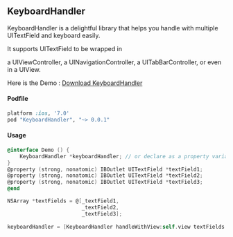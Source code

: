 ## KeyboardHandler

KeyboardHandler is a delightful library that helps you handle with multiple UITextField and keyboard easily.

It supports UITextField to be wrapped in 

a UIViewController, a UINavigationController, a UITabBarController, or even in a UIView.

Here is the Demo : [Download KeyboardHandler](https://github.com/p581581/KeyboardHandler/archive/master.zip)

#### Podfile

```ruby
platform :ios, '7.0'
pod "KeyboardHandler", "~> 0.0.1"
```

#### Usage

```objective-c
@interface Demo () {
    KeyboardHandler *keyboardHandler; // or declare as a property variable
}
@property (strong, nonatomic) IBOutlet UITextField *textField1;
@property (strong, nonatomic) IBOutlet UITextField *textField2;
@property (strong, nonatomic) IBOutlet UITextField *textField3;
@end
```
```objective-c
NSArray *textFields = @[_textField1,
                        _textField2,
                        _textField3];
    
keyboardHandler = [KeyboardHandler handleWithView:self.view textFields:textFields];
```
